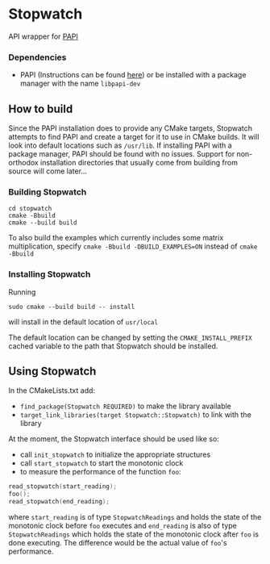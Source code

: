 # Stopwatch

API wrapper for [PAPI](https://icl.utk.edu/papi/)

### Dependencies
- PAPI (Instructions can be found [here](https://bitbucket.org/icl/papi/wiki/Downloading-and-Installing-PAPI.md)) or be
installed with a package manager with the name `libpapi-dev`

## How to build
Since the PAPI installation does to provide any CMake targets, Stopwatch attempts to find PAPI and create a target for
it to use in CMake builds. It will look into default locations such as `/usr/lib`. If installing PAPI with a package 
manager, PAPI should be found with no issues. Support for non-orthodox installation directories that usually come from
building from source will come later...

### Building Stopwatch
```shell
cd stopwatch
cmake -Bbuild
cmake --build build
```

To also build the examples which currently includes some matrix multiplication, specify `cmake -Bbuild -DBUILD_EXAMPLES=ON`
instead of `cmake -Bbuild`

### Installing Stopwatch
Running
```shell
sudo cmake --build build -- install
```
will install in the default location of `usr/local`

The default location can be changed by setting the `CMAKE_INSTALL_PREFIX` cached variable to the path that Stopwatch
should be installed.

## Using Stopwatch
In the CMakeLists.txt add:
- `find_package(Stopwatch REQUIRED)` to make the library available
- `target_link_libraries(target Stopwatch::Stopwatch)` to link with the library

At the moment, the Stopwatch interface should be used like so:
- call `init_stopwatch` to initialize the appropriate structures
- call `start_stopwatch` to start the monotonic clock
- to measure the performance of the function `foo`:
```c
read_stopwatch(start_reading);
foo();
read_stopwatch(end_reading);
```
where `start_reading` is of type `StopwatchReadings` and holds the state of the monotonic clock before `foo` executes and
`end_reading` is also of type `StopwatchReadings` which holds the state of the monotonic clock after `foo` is done executing.
The difference would be the actual value of `foo`'s performance.